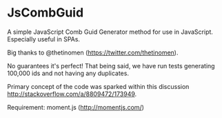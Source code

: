 JsCombGuid
==========

A simple JavaScript Comb Guid Generator method for use in JavaScript.
Especially useful in SPAs.

Big thanks to @thetinomen (https://twitter.com/thetinomen).

No guarantees it's perfect! 
That being said, we have run tests generating 100,000 ids and not having any duplicates.

Primary concept of the code was sparked within this discussion http://stackoverflow.com/a/8809472/173949.



Requirement: moment.js (http://momentjs.com/)
